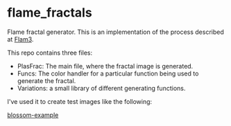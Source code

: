 # flame_fractals
Flame fractal generator.  This is an implementation of the process described at [Flam3](https://flam3.com).

This repo contains three files:
- PlasFrac: The main file, where the fractal image is generated.
- Funcs: The color handler for a particular function being used to generate the fractal.
- Variations: a small library of different generating functions.

I've used it to create test images like the following:

[blossom-example](https://github.com/slz4025/flame_fractals/blob/master/blossom.jpg)
